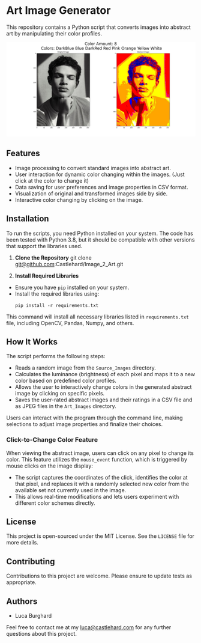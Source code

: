 # Art Image Generator

This repository contains a Python script that converts images into abstract art by manipulating their color profiles.

![Example Image](example.jpg)

## Features

- Image processing to convert standard images into abstract art.
- User interaction for dynamic color changing within the images. (Just click at the color to change it)
- Data saving for user preferences and image properties in CSV format.
- Visualization of original and transformed images side by side.
- Interactive color changing by clicking on the image.

## Installation

To run the scripts, you need Python installed on your system. The code has been tested with Python 3.8, but it should be compatible with other versions that support the libraries used.

1. **Clone the Repository**
git clone git@github.com:CastIehard/Image_2_Art.git

2. **Install Required Libraries**
- Ensure you have `pip` installed on your system.
- Install the required libraries using:
  ```
  pip install -r requirements.txt
  ```
This command will install all necessary libraries listed in `requirements.txt` file, including OpenCV, Pandas, Numpy, and others.

## How It Works

The script performs the following steps:
- Reads a random image from the `Source_Images` directory.
- Calculates the luminance (brightness) of each pixel and maps it to a new color based on predefined color profiles.
- Allows the user to interactively change colors in the generated abstract image by clicking on specific pixels.
- Saves the user-rated abstract images and their ratings in a CSV file and as JPEG files in the `Art_Images` directory.

Users can interact with the program through the command line, making selections to adjust image properties and finalize their choices.

### Click-to-Change Color Feature

When viewing the abstract image, users can click on any pixel to change its color. This feature utilizes the `mouse_event` function, which is triggered by mouse clicks on the image display:
- The script captures the coordinates of the click, identifies the color at that pixel, and replaces it with a randomly selected new color from the available set not currently used in the image.
- This allows real-time modifications and lets users experiment with different color schemes directly.

## License

This project is open-sourced under the MIT License. See the `LICENSE` file for more details.

## Contributing

Contributions to this project are welcome. Please ensure to update tests as appropriate.

## Authors

- Luca Burghard

Feel free to contact me at my luca@castlehard.com for any further questions about this project.
